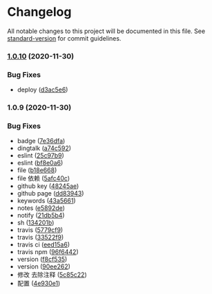 # Changelog

All notable changes to this project will be documented in this file. See [standard-version](https://github.com/conventional-changelog/standard-version) for commit guidelines.

### [1.0.10](https://github.com/FEcomponents/cpv-file/compare/v1.0.9...v1.0.10) (2020-11-30)


### Bug Fixes

* deploy ([d3ac5e6](https://github.com/FEcomponents/cpv-file/commit/d3ac5e6))



### 1.0.9 (2020-11-30)


### Bug Fixes

* badge ([7e36dfa](https://github.com/fe-components/cpv-file/commit/7e36dfa))
* dingtalk ([a74c592](https://github.com/fe-components/cpv-file/commit/a74c592))
* eslint ([25c97b9](https://github.com/fe-components/cpv-file/commit/25c97b9))
* eslint ([bf8e0a6](https://github.com/fe-components/cpv-file/commit/bf8e0a6))
* file ([b18e668](https://github.com/fe-components/cpv-file/commit/b18e668))
* file 依赖 ([5afc40c](https://github.com/fe-components/cpv-file/commit/5afc40c))
* github key ([48245ae](https://github.com/fe-components/cpv-file/commit/48245ae))
* github page ([dd83943](https://github.com/fe-components/cpv-file/commit/dd83943))
* keywords ([43a5661](https://github.com/fe-components/cpv-file/commit/43a5661))
* notes ([e5892de](https://github.com/fe-components/cpv-file/commit/e5892de))
* notify ([21db5b4](https://github.com/fe-components/cpv-file/commit/21db5b4))
* sh ([134201b](https://github.com/fe-components/cpv-file/commit/134201b))
* travis ([5779cf9](https://github.com/fe-components/cpv-file/commit/5779cf9))
* travis ([33522f9](https://github.com/fe-components/cpv-file/commit/33522f9))
* travis ci ([eed15a6](https://github.com/fe-components/cpv-file/commit/eed15a6))
* travis npm ([96f6442](https://github.com/fe-components/cpv-file/commit/96f6442))
* version ([f8cf535](https://github.com/fe-components/cpv-file/commit/f8cf535))
* version ([90ee262](https://github.com/fe-components/cpv-file/commit/90ee262))
* 修改 去除注释 ([5c85c22](https://github.com/fe-components/cpv-file/commit/5c85c22))
* 配置 ([4e930e1](https://github.com/fe-components/cpv-file/commit/4e930e1))
